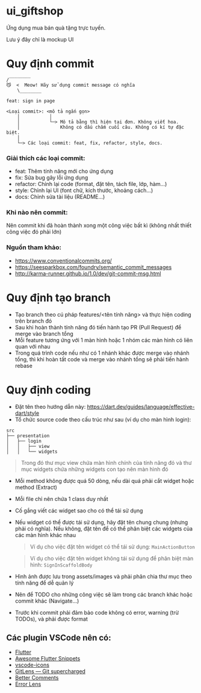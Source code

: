 # ui_giftshop

Ứng dụng mua bán quà tặng trực tuyến.

Lưu ý đây chỉ là mockup UI

# Quy định commit

```
/‾‾‾‾‾‾‾‾
😼  <  Meow! Hãy sử dụng commit message có nghĩa
    \________

feat: sign in page

<Loại commit>: <mô tả ngắn gọn>
    │           │
    │           └─> Mô tả bằng thì hiện tại đơn. Không viết hoa.
    │               Không có dấu chấm cuối câu. Không có kí tự đặc biệt.
    │
    └─> Các loại commit: feat, fix, refactor, style, docs.
```

### Giải thích các loại commit:

- feat: Thêm tính năng mới cho ứng dụng
- fix: Sửa bug gây lỗi ứng dụng
- refactor: Chỉnh lại code (format, đặt tên, tách file, lớp, hàm...)
- style: Chỉnh lại UI (font chữ, kích thước, khoảng cách...)
- docs: Chỉnh sửa tài liệu (README...)

### Khi nào nên commit:

Nên commit khi đã hoàn thành xong một công việc bất kì (không nhất thiết công việc đó phải lớn)

### Nguồn tham khảo:

- https://www.conventionalcommits.org/
- https://seesparkbox.com/foundry/semantic_commit_messages
- http://karma-runner.github.io/1.0/dev/git-commit-msg.html

# Quy định tạo branch

- Tạo branch theo cú pháp features/<tên tính năng> và thực hiện coding trên branch đó
- Sau khi hoàn thành tính năng đó tiến hành tạo PR (Pull Request) để merge vào branch tổng
- Mỗi feature tương ứng với 1 màn hình hoặc 1 nhóm các màn hình có liên quan với nhau
- Trong quá trình code nếu như có 1 nhánh khác được merge vào nhánh tổng, thì khi hoàn tất code
  và merge vào nhánh tổng sẽ phải tiến hành rebase

# Quy định coding

- Đặt tên theo hướng dẫn này: https://dart.dev/guides/language/effective-dart/style
- Tổ chức source code theo cấu trúc như sau (ví dụ cho màn hình login):

```
src
├── presentation
│   ├── login
│   │   ├── view
│   │   └── widgets

```

> Trong đó thư mục view chứa màn hình chính của tính năng đó
> và thư mục widgets chứa những widgets con tạo nên màn hình đó

- Mỗi method không được quá 50 dòng, nếu dài quá phải cắt widget hoặc method (Extract)
- Mỗi file chỉ nên chứa 1 class duy nhất
- Cố gắng viết các widget sao cho có thể tái sử dụng
- Nếu widget có thể được tái sử dụng, hãy đặt tên chung chung (nhưng phải có nghĩa).
  Nếu không, đặt tên để có thể phân biệt các widgets của các màn hình khác nhau

  > Ví dụ cho việc đặt tên widget có thể tái sử dụng:
  > `MainActionButton`

  > Ví dụ cho việc đặt tên widget không tái sử dụng để phân biệt màn hình:
  > `SignInScaffoldBody`

- Hình ảnh được lưu trong assets/images và phải phân chia thư mục theo tính năng để dễ quản lý
- Nên để TODO cho những công việc sẽ làm trong các branch khác hoặc commit khác (Navigate...)
- Trước khi commit phải đảm bảo code không có error, warning (trừ TODOs), và phải được format

## Các plugin VSCode nên có:
- [Flutter](https://marketplace.visualstudio.com/items?itemName=Dart-Code.flutter)
- [Awesome Flutter Snippets](https://marketplace.visualstudio.com/items?itemName=Nash.awesome-flutter-snippets)
- [vscode-icons](https://marketplace.visualstudio.com/items?itemName=vscode-icons-team.vscode-icons)
- [GitLens — Git supercharged](https://marketplace.visualstudio.com/items?itemName=eamodio.gitlens)
- [Better Comments](https://marketplace.visualstudio.com/items?itemName=aaron-bond.better-comments)
- [Error Lens](https://marketplace.visualstudio.com/items?itemName=usernamehw.errorlens)
